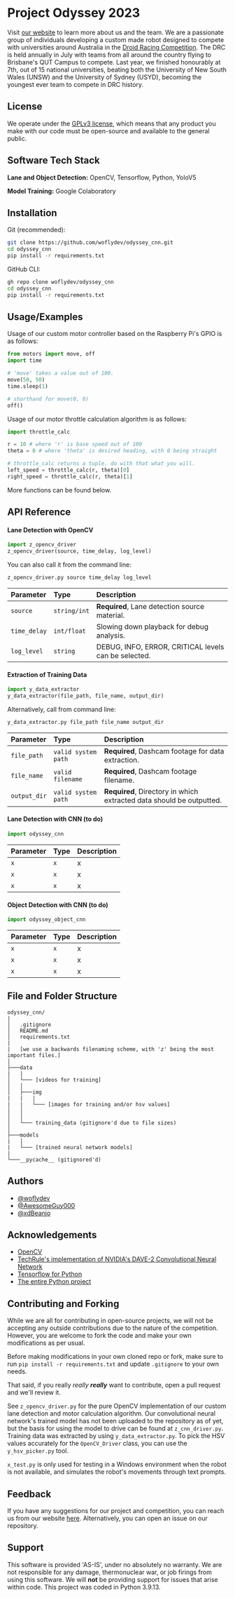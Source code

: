 
# Project Odyssey 2023

Visit [our website](https://aboutodyssey.web.app) to learn more about us and the team. We are a passionate group of individuals developing a custom made robot designed to compete with universities around Australia in the [Droid Racing Competition](https://qutrobotics.com/droid-racing-challenge/). The DRC is held annually in July with teams from all around the country flying to Brisbane's QUT Campus to compete. Last year, we finished honourably at 7th, out of 15 national universities, beating both the University of New South Wales (UNSW) and the University of Sydney (USYD), becoming the youngest ever team to compete in DRC history.


## License

We operate under the [GPLv3 license](https://www.gnu.org/licenses/gpl-3.0.en.html), which means that any product you make with our code must be open-source and available to the general public.


## Software Tech Stack

**Lane and Object Detection:** OpenCV, Tensorflow, Python, YoloV5

**Model Training:** Google Colaboratory
## Installation

Git (recommended):
```bash
git clone https://github.com/woflydev/odyssey_cnn.git
cd odyssey_cnn
pip install -r requirements.txt
```

GitHub CLI:
```bash
gh repo clone woflydev/odyssey_cnn
cd odyssey_cnn
pip install -r requirements.txt
```


## Usage/Examples

Usage of our custom motor controller based on the Raspberry Pi's GPIO is as follows:
```python
from motors import move, off
import time

# 'move' takes a value out of 100.
move(50, 50)
time.sleep(1)

# shorthand for move(0, 0)
off()
```

Usage of our motor throttle calculation algorithm is as follows:
```python
import throttle_calc

r = 10 # where 'r' is base speed out of 100
theta = 0 # where 'theta' is desired heading, with 0 being straight

# throttle_calc returns a tuple. do with that what you will.
left_speed = throttle_calc(r, theta)[0]
right_speed = throttle_calc(r, theta)[1]
```

More functions can be found below.

## API Reference

#### Lane Detection with OpenCV

```python
import z_opencv_driver
z_opencv_driver(source, time_delay, log_level)
```

You can also call it from the command line:

```python
z_opencv_driver.py source time_delay log_level
```

| Parameter | Type     | Description                |
| :-------- | :------- | :------------------------- |
| `source` | `string/int` | **Required**, Lane detection source material. |
| `time_delay` | `int/float` | Slowing down playback for debug analysis. |
| `log_level` | `string` | DEBUG, INFO, ERROR, CRITICAL levels can be selected. |


#### Extraction of Training Data

```python
import y_data_extractor
y_data_extractor(file_path, file_name, output_dir)
```

Alternatively, call from command line:

```python
y_data_extractor.py file_path file_name output_dir
```

| Parameter | Type     | Description                |
| :-------- | :------- | :------------------------- |
| `file_path` | `valid system path` | **Required**, Dashcam footage for data extraction. |
| `file_name` | `valid filename` | **Required**, Dashcam footage filename. |
| `output_dir` | `valid system path` | **Required**, Directory in which extracted data should be outputted. |


#### Lane Detection with CNN (to do)

```python
import odyssey_cnn
```

| Parameter | Type     | Description                       |
| :-------- | :------- | :-------------------------------- |
| `x`      | `x` | x |
| `x`      | `x` | x |
| `x`      | `x` | x |


#### Object Detection with CNN (to do)

```python
import odyssey_object_cnn
```

| Parameter | Type     | Description                       |
| :-------- | :------- | :-------------------------------- |
| `x`      | `x` | x |
| `x`      | `x` | x |
| `x`      | `x` | x |


## File and Folder Structure

```
odyssey_cnn/
|
│   .gitignore
│   README.md
│   requirements.txt
|
|   [we use a backwards filenaming scheme, with 'z' being the most important files.]
│
├───data
|   |   
│   └─── [videos for training]
│   │
│   ├───img
|   |   |
|   |   └─── [images for training and/or hsv values]
│   │       
│   │
│   └─── training_data (gitignore'd due to file sizes)
│
├───models
|   │
|   └─── [trained neural network models]
|
└───__pycache__ (gitignored'd)

```

## Authors

- [@woflydev](https://www.github.com/woflydev)
- [@AwesomeGuy000](https://github.com/awesomeguy000)
- [@xdBeanjo](https://github.com/xdBeanjo)


## Acknowledgements

 - [OpenCV](https://opencv.org)
 - [TechRule's implementation of NVIDIA's DAVE-2 Convolutional Neural Network](https://github.com/tech-rules/DAVE2-Keras)
 - [Tensorflow for Python](https://www.tensorflow.org/)
 - [The entire Python project](https://python.org)


## Contributing and Forking

While we are all for contributing in open-source projects, we will not be accepting any outside contributions due to the nature of the competition. However, you are welcome to fork the code and make your own modifications as per usual.

Before making modifications in your own cloned repo or fork, make sure to run `pip install -r requirements.txt` and update `.gitignore` to your own needs.

That said, if you really *really* ***really*** want to contribute, open a pull request and we'll review it.

See `z_opencv_driver.py` for the pure OpenCV implementation of our custom lane detection and motor calculation algorithm. Our convolutional neural network's trained model has not been uploaded to the repository as of yet, but the basis for using the model to drive can be found at `z_cnn_driver.py`. Training data was extracted by using `y_data_extractor.py`. To pick the HSV values accurately for the `OpenCV_Driver` class, you can use the `y_hsv_picker.py` tool.

`x_test.py` is only used for testing in a Windows environment when the robot is not available, and simulates the robot's movements through text prompts.


## Feedback

If you have any suggestions for our project and competition, you can reach us  from our website [here](https://aboutodyssey.web.app/). Alternatively, you can open an issue on our repository.


## Support

This software is provided 'AS-IS', under no absolutely no warranty. We are not responsible for any damage, thermonuclear war, or job firings from using this software. We will **not** be providing support for issues that arise within code. This project was coded in Python 3.9.13.